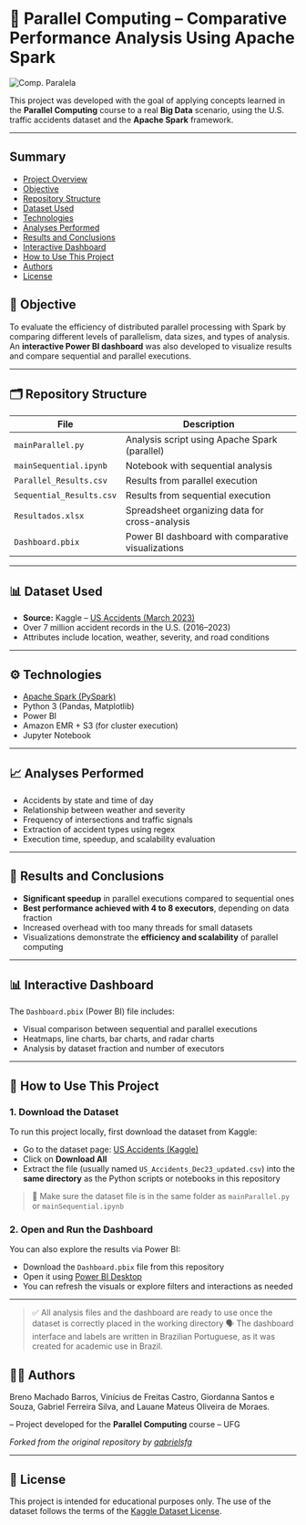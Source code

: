 # 🧠 Parallel Computing – Comparative Performance Analysis Using Apache Spark

![Comp. Paralela](https://github.com/brenomchd/Parallel-Computing/blob/master/Comp.%20Paralela.svg)

This project was developed with the goal of applying concepts learned in the **Parallel Computing** course to a real **Big Data** scenario, using the U.S. traffic accidents dataset and the **Apache Spark** framework.

---

## Summary

- [Project Overview](#project-overview)
- [Objective](#objective)
- [Repository Structure](#repository-structure)
- [Dataset Used](#dataset-used)
- [Technologies](#technologies)
- [Analyses Performed](#analyses-performed)
- [Results and Conclusions](#results-and-conclusions)
- [Interactive Dashboard](#interactive-dashboard)
- [How to Use This Project](#how-to-use-this-project)
- [Authors](#authors)
- [License](#license)


## 📌 Objective

To evaluate the efficiency of distributed parallel processing with Spark by comparing different levels of parallelism, data sizes, and types of analysis. An **interactive Power BI dashboard** was also developed to visualize results and compare sequential and parallel executions.

---

## 🗂️ Repository Structure

| File                        | Description                                                                 |
|----------------------------|-----------------------------------------------------------------------------|
| `mainParallel.py`          | Analysis script using Apache Spark (parallel)                              |
| `mainSequential.ipynb`     | Notebook with sequential analysis                                          |
| `Parallel_Results.csv`     | Results from parallel execution                                             |
| `Sequential_Results.csv`   | Results from sequential execution                                           |
| `Resultados.xlsx`          | Spreadsheet organizing data for cross-analysis                             |
| `Dashboard.pbix`           | Power BI dashboard with comparative visualizations                         |

---

## 📊 Dataset Used

- **Source:** Kaggle – [US Accidents (March 2023)](https://www.kaggle.com/datasets/sobhanmoosavi/us-accidents)
- Over 7 million accident records in the U.S. (2016–2023)
- Attributes include location, weather, severity, and road conditions

---

## ⚙️ Technologies

- [Apache Spark (PySpark)](https://spark.apache.org/)
- Python 3 (Pandas, Matplotlib)
- Power BI
- Amazon EMR + S3 (for cluster execution)
- Jupyter Notebook

---

## 📈 Analyses Performed

- Accidents by state and time of day
- Relationship between weather and severity
- Frequency of intersections and traffic signals
- Extraction of accident types using regex
- Execution time, speedup, and scalability evaluation

---

## 🧪 Results and Conclusions

- **Significant speedup** in parallel executions compared to sequential ones
- **Best performance achieved with 4 to 8 executors**, depending on data fraction
- Increased overhead with too many threads for small datasets
- Visualizations demonstrate the **efficiency and scalability** of parallel computing

---

## 📊 Interactive Dashboard

The `Dashboard.pbix` (Power BI) file includes:

- Visual comparison between sequential and parallel executions
- Heatmaps, line charts, bar charts, and radar charts
- Analysis by dataset fraction and number of executors

---

## 🚀 How to Use This Project

### 1. Download the Dataset

To run this project locally, first download the dataset from Kaggle:

- Go to the dataset page: [US Accidents (Kaggle)](https://www.kaggle.com/datasets/sobhanmoosavi/us-accidents)
- Click on **Download All**
- Extract the file (usually named `US_Accidents_Dec23_updated.csv`) into the **same directory** as the Python scripts or notebooks in this repository

> 📌 Make sure the dataset file is in the same folder as `mainParallel.py` or `mainSequential.ipynb`

### 2. Open and Run the Dashboard

You can also explore the results via Power BI:

- Download the `Dashboard.pbix` file from this repository
- Open it using [Power BI Desktop](https://powerbi.microsoft.com/en-us/desktop/)
- You can refresh the visuals or explore filters and interactions as needed

---

> ✅ All analysis files and the dashboard are ready to use once the dataset is correctly placed in the working directory
> 🗣️ The dashboard interface and labels are written in Brazilian Portuguese, as it was created for academic use in Brazil.


## 👨‍💻 Authors

Breno Machado Barros, Vinícius de Freitas Castro, Giordanna Santos e Souza, Gabriel Ferreira Silva, and Lauane Mateus Oliveira de Moraes.

– Project developed for the **Parallel Computing** course – UFG  

*Forked from the original repository by [gabrielsfg](https://github.com/gabrielsfg/Parallel-Computing)*

---

## 📝 License

This project is intended for educational purposes only. The use of the dataset follows the terms of the [Kaggle Dataset License](https://www.kaggle.com/datasets/sobhanmoosavi/us-accidents/license).

